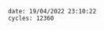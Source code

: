 

                date: 19/04/2022 23:10:22
                cycles: 12360

                         